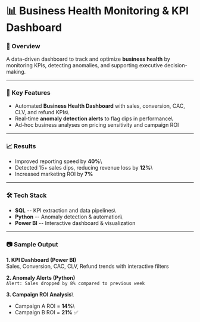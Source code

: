 # 📊 Business Health Monitoring & KPI Dashboard

### 🚀 Overview

A data-driven dashboard to track and optimize **business health** by
monitoring KPIs, detecting anomalies, and supporting executive
decision-making.

------------------------------------------------------------------------

### 🔑 Key Features

-   Automated **Business Health Dashboard** with sales, conversion, CAC,
    CLV, and refund KPIs\
-   Real-time **anomaly detection alerts** to flag dips in performance\
-   Ad-hoc business analyses on pricing sensitivity and campaign ROI

------------------------------------------------------------------------

### 📈 Results

-   Improved reporting speed by **40%**\
-   Detected 15+ sales dips, reducing revenue loss by **12%**\
-   Increased marketing ROI by **7%**

------------------------------------------------------------------------

### 🛠️ Tech Stack

-   **SQL** -- KPI extraction and data pipelines\
-   **Python** -- Anomaly detection & automation\
-   **Power BI** -- Interactive dashboard & visualization

------------------------------------------------------------------------

### 📷 Sample Output

**1. KPI Dashboard (Power BI)**\
Sales, Conversion, CAC, CLV, Refund trends with interactive filters

**2. Anomaly Alerts (Python)**\
`Alert: Sales dropped by 8% compared to previous week`

**3. Campaign ROI Analysis**\
- Campaign A ROI = **14%**\
- Campaign B ROI = **21%** ✅
